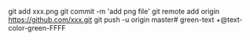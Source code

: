 git add xxx.png
git commit -m 'add png file'
git remote add origin https://github.com/xxx.git
git push -u origin master# green-text
+@text-color-green-FFFF

